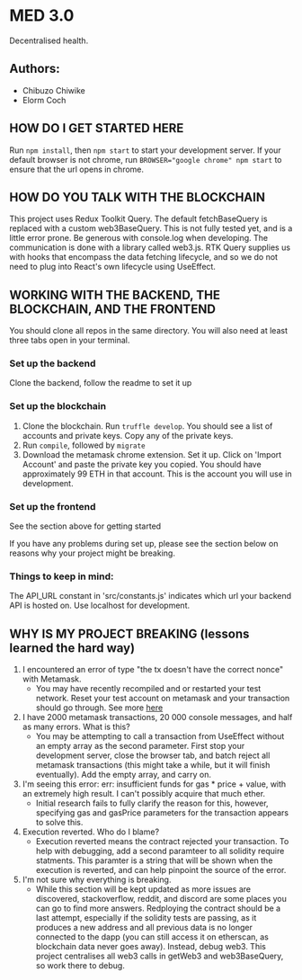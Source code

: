 # MED 3.0
Decentralised health.

## Authors:
- Chibuzo Chiwike
- Elorm Coch

## HOW DO I GET STARTED HERE
Run `npm install`, then `npm start` to start your development server. If your default browser is not chrome, run `BROWSER="google chrome" npm start` to ensure that the url opens in chrome.

## HOW DO YOU TALK WITH THE BLOCKCHAIN
This project uses Redux Toolkit Query. The default fetchBaseQuery is replaced with a custom web3BaseQuery. This is not fully tested yet, and is a little error prone. Be generous with console.log when developing. The communication is done with a library called web3.js. RTK Query supplies us with hooks that encompass the data fetching lifecycle, and so we do not need to plug into React's own lifecycle using UseEffect.

## WORKING WITH THE BACKEND, THE BLOCKCHAIN, AND THE FRONTEND
You should clone all repos in the same directory. You will also need at least three tabs open in your terminal.

### Set up the backend
Clone the backend, follow the readme to set it up

### Set up the blockchain
1. Clone the blockchain. Run `truffle develop`. You should see a list of accounts and private keys. Copy any of the private keys.
2. Run `compile`, followed by `migrate`
3. Download the metamask chrome extension. Set it up. Click on 'Import Account' and paste the private key you copied. You should have approximately 99 ETH in that account. This is the account you will use in development.

### Set up the frontend
See the section above for getting started

If you have any problems during set up, please see the section below on reasons why your project might be breaking.

### Things to keep in mind:
The API_URL constant in 'src/constants.js' indicates which url your backend API is hosted on. Use localhost for development.

## WHY IS MY PROJECT BREAKING (lessons learned the hard way)
1. I encountered an error of type "the tx doesn't have the correct nonce" with Metamask.
   - You may have recently recompiled and or restarted your test network. Reset your test account on metamask and your transaction should go through. See more [here](https://www.moesif.com/blog/blockchain/ethereum/Common-Problems-Developing-Ethereum-DApps-With-Metamask/)
2. I have 2000 metamask transactions, 20 000 console messages, and half as many errors. What is this?
   - You may be attempting to call a transaction from UseEffect without an empty array as the second parameter. First stop your development server, close the browser tab, and batch reject all metamask transactions (this might take a while, but it will finish eventually). Add the empty array, and carry on.
3. I'm seeing this error: err: insufficient funds for gas * price + value, with an extremely high result. I can't possibly acquire that much ether.
   - Initial research fails to fully clarify the reason for this, however, specifying gas and gasPrice parameters for the transaction appears to solve this.
4. Execution reverted. Who do I blame?
   - Execution reverted means the contract rejected your transaction. To help with debugging, add a second paramteer to all solidity require statments. This paramter is a string that will be shown when the execution is reverted, and can help pinpoint the source of the error.
5. I'm not sure why everything is breaking.
   - While this section will be kept updated as more issues are discovered, stackoverflow, reddit, and discord are some places you can go to find more answers. Redploying the contract should be a last attempt, especially if the solidity tests are passing, as it produces a new address and all previous data is no longer connected to the dapp (you can still access it on etherscan, as blockchain data never goes away). Instead, debug web3. This project centralises all web3 calls in getWeb3 and web3BaseQuery, so work there to debug.

